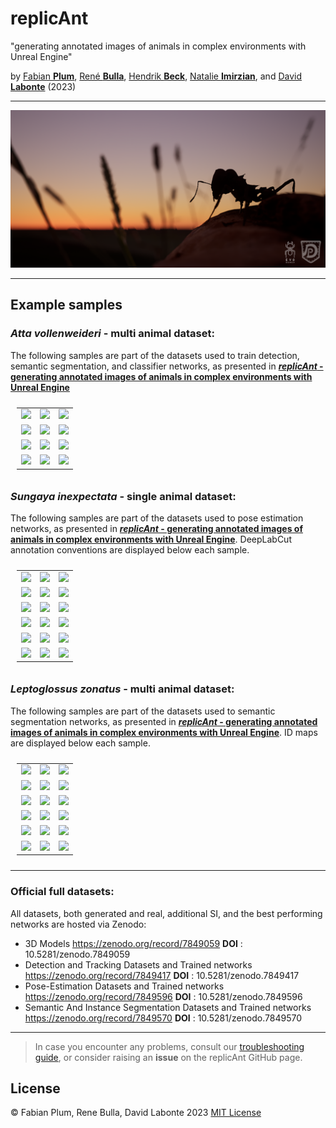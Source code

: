 # replicAnt

"generating annotated images of animals in complex environments with Unreal Engine"

by [Fabian **Plum**](https://twitter.com/fabian_plum),
[René **Bulla**](https://twitter.com/renebulla),
[Hendrik **Beck**](https://twitter.com/Hendrik_Beck),
[Natalie **Imirzian**](https://twitter.com/nimirzy),
and [David **Labonte**](https://twitter.com/EvoBiomech) (2023)

___

![](../images/06_launch_better_together.png)

___

## Example samples

### _Atta vollenweideri_ - multi animal dataset:

The following samples are part of the datasets used to train detection, semantic segmentation, and classifier networks, as
presented in [***replicAnt* - generating annotated images of animals in complex environments with Unreal
Engine**](https://www.biorxiv.org/content/10.1101/2023.04.20.537685v1)

<table style="padding:10px">
  <tr> 
   <td><img src="https://drive.google.com/uc?export=view&id=1OHvbXQZirAnkj_3bILVSG0Q5EaxojxeK"></td>
   <td><img src="https://drive.google.com/uc?export=view&id=1lD0omQ8BLo-eLu7_M1AuLLwDZ6TxWM0z"></td>
   <td><img src="https://drive.google.com/uc?export=view&id=1YVgrDgahyWLlJ0ZYqEM_dk_jWen9Ecjy"></td>
  </tr>
  <tr> 
   <td><img src="https://drive.google.com/uc?export=view&id=1o7cZqfvjDlcYABB9wJHzZ2ONPCfZ2tiX"></td>
   <td><img src="https://drive.google.com/uc?export=view&id=1VYvOXCHaEHSKbYL4xwzQz6jbX7NSU6bC"></td>
   <td><img src="https://drive.google.com/uc?export=view&id=1_CRCO9qYTbA4RwF1UqmwWsoZ8bbgKdoH"></td>
  </tr>
  <tr> 
   <td><img src="https://drive.google.com/uc?export=view&id=1yEuwJCk0qPWQfbWdWDmDExMDwGMMQxJF"></td>
   <td><img src="https://drive.google.com/uc?export=view&id=1X2KfDIcLrJiEhFpv8pXYjDgptAn2O4gl"></td>
   <td><img src="https://drive.google.com/uc?export=view&id=1BZqVD8fokAhaXNO2aVTcW2yRVR4ECwcc"></td>
  </tr>
  <tr> 
   <td><img src="https://drive.google.com/uc?export=view&id=1cJEIdtVtExrik4T1ziiSDVDkoyHPYvjZ"></td>
   <td><img src="https://drive.google.com/uc?export=view&id=1e5NBGGSX5IPpuzI4FMJa0phZldDPlcxf"></td>
   <td><img src="https://drive.google.com/uc?export=view&id=1bDIMb_Je28BX8ONUwZ8UYzlE1Ug3vBJ-"></td>
  </tr>
</table>

### _Sungaya inexpectata_ - single animal dataset:

The following samples are part of the datasets used to pose estimation networks, as
presented in [***replicAnt* - generating annotated images of animals in complex environments with Unreal
Engine**](https://www.biorxiv.org/content/10.1101/2023.04.20.537685v1). DeepLabCut annotation conventions are displayed 
below each sample.

<table style="padding:10px">
  <tr> 
   <td><img src="https://drive.google.com/uc?export=view&id=1WEKeCQMyg3dr77bYzc0wyMfX1ANVpjMU"></td>
   <td><img src="https://drive.google.com/uc?export=view&id=1pTLOpi3jIPM0WMx9MH6h4tzIIkcCl8_o"></td>
   <td><img src="https://drive.google.com/uc?export=view&id=1IR1_DVslj-f2KiNJv6Q4tIiPWtf4Qg_B"></td>
  </tr>
  <tr> 
   <td><img src="https://drive.google.com/uc?export=view&id=174AAXkx_voL7Nbivr5Xz6dSIEElLBtcg"></td>
   <td><img src="https://drive.google.com/uc?export=view&id=1_e8myztRpVj1ZVk7HUe-wEl0vjZesFRs"></td>
   <td><img src="https://drive.google.com/uc?export=view&id=1VR5ej-FlFWew1oH5u3LBOioWrEQLHpJD"></td>
  </tr>
  <tr> 
   <td><img src="https://drive.google.com/uc?export=view&id=1kbhfHeHn9edfhVaJjGn9bbchrIqqL9sb"></td>
   <td><img src="https://drive.google.com/uc?export=view&id=1rXv1Is79vt9_qpjxCShK74oIPsRnDViN"></td>
   <td><img src="https://drive.google.com/uc?export=view&id=1yoLLOaRhzKqzVO_uC8aDgypImqLUk0N-"></td>
  </tr>
  <tr> 
   <td><img src="https://drive.google.com/uc?export=view&id=1Re4wpU5zlgU_R24-Xg_uNEvWk8CHAYSS"></td>
   <td><img src="https://drive.google.com/uc?export=view&id=1VwePNNyjGNChEtfy9-wLpCxk_gMCaY3A"></td>
   <td><img src="https://drive.google.com/uc?export=view&id=1lUuspt_oMF3q1i7Hc5Wpx561juPi0XKD"></td>
  </tr>
  <tr> 
   <td><img src="https://drive.google.com/uc?export=view&id=1xLaNd4MXaiBGJBgz0s3qTcypXGNdiQrB"></td>
   <td><img src="https://drive.google.com/uc?export=view&id=14bqfFZHvdkDBU0kNybtIx5NjX_3Ur8H9"></td>
   <td><img src="https://drive.google.com/uc?export=view&id=1TNKBlzZTqDN_7Qc3JPLHci5ZpzKjfY_B"></td>
  </tr>
  <tr> 
   <td><img src="https://drive.google.com/uc?export=view&id=1i-kHUNRQXTj7fJ9lW9G22dAKqc2Hyo-m"></td>
   <td><img src="https://drive.google.com/uc?export=view&id=1rbsHBYwa1RMV8RBwFQ2Fhiyxavzp3vwo"></td>
   <td><img src="https://drive.google.com/uc?export=view&id=1I-gQUIGNRH7_rkBD9yUYRRplb6VLtOwA"></td>
  </tr>
</table>

### _Leptoglossus zonatus_ - multi animal dataset:

The following samples are part of the datasets used to semantic segmentation networks, as
presented in [***replicAnt* - generating annotated images of animals in complex environments with Unreal
Engine**](https://www.biorxiv.org/content/10.1101/2023.04.20.537685v1). ID maps are displayed 
below each sample.

<table style="padding:10px">
  <tr> 
   <td><img src="https://drive.google.com/uc?export=view&id=1Xlydv22JO5rDhbylvlavhxNdFxvJK2FO"></td>
   <td><img src="https://drive.google.com/uc?export=view&id=1rNrp2SIYwsPt1Sk8amKOZfX9Ht9xjvCR"></td>
   <td><img src="https://drive.google.com/uc?export=view&id=19UOoZUk3XKobYaChXMYTjWGHovYVgVR2"></td>
  </tr>
  <tr> 
   <td><img src="https://drive.google.com/uc?export=view&id=1wqzuUQsc8DKpk-Xdy9rfcbquXHcnUHz6"></td>
   <td><img src="https://drive.google.com/uc?export=view&id=1h40J2CZyHNca4Ja3Yx22eIIB7P6ypOMW"></td>
   <td><img src="https://drive.google.com/uc?export=view&id=1RCwPve_DhiPur_7AQwjZr2z73L1OSkXW"></td>
  </tr>
  <tr> 
   <td><img src="https://drive.google.com/uc?export=view&id=1EXixm31TktGuoIJL4vi-2lZUvYGfwXtR"></td>
   <td><img src="https://drive.google.com/uc?export=view&id=1D7gBPRJ3s-hfzHmXSjAcNJNmwq_tf8sn"></td>
   <td><img src="https://drive.google.com/uc?export=view&id=1GK9oaKfIiQpHiEtQcPc7DL7PH8IW0lVi"></td>
  </tr>
  <tr> 
   <td><img src="https://drive.google.com/uc?export=view&id=1tQn-hw_U5rh5y41I2XYOxI2ItJaDpOAo"></td>
   <td><img src="https://drive.google.com/uc?export=view&id=1-NbJPz27KTxWrvoWBp68_coP6W1PKPBq"></td>
   <td><img src="https://drive.google.com/uc?export=view&id=1czzr5NsrLjomRABsE001ZJT2V0ezwj08"></td>
  </tr>
  <tr> 
   <td><img src="https://drive.google.com/uc?export=view&id=1b-k14h44ddolwUwPek-GSQjIMI8jaWPl"></td>
   <td><img src="https://drive.google.com/uc?export=view&id=1lgXsDoh0tka4j8omlLPXLFe8k6ATd87D"></td>
   <td><img src="https://drive.google.com/uc?export=view&id=1wPNI4bEoCGNoG9vwH6FN_XM2rS9fvYO-"></td>
  </tr>
  <tr> 
   <td><img src="https://drive.google.com/uc?export=view&id=1YhOy0tVEHyVIJgbsGMoTd5X1JmCkUIBR"></td>
   <td><img src="https://drive.google.com/uc?export=view&id=1Jry0GhhZkIo_ReT6I3wW-Qs6jCa3zxTo"></td>
   <td><img src="https://drive.google.com/uc?export=view&id=1wTKyfQ4qq4UpH6W5dLjr709K6tT9sEQY"></td>
  </tr>
</table>

---

### Official full datasets:

All datasets, both generated and real, additional SI, and the best performing networks are hosted via Zenodo:

* 3D Models https://zenodo.org/record/7849059 **DOI** : 10.5281/zenodo.7849059
* Detection and Tracking Datasets and Trained networks https://zenodo.org/record/7849417 **DOI** :
  10.5281/zenodo.7849417
* Pose-Estimation Datasets and Trained networks https://zenodo.org/record/7849596 **DOI** : 10.5281/zenodo.7849596
* Semantic And Instance Segmentation Datasets and Trained networks https://zenodo.org/record/7849570 **DOI** :
  10.5281/zenodo.7849570

___

> In case you encounter any problems, consult our [troubleshooting guide](troubleshooting.md), or consider raising an
> **issue** on the replicAnt GitHub page.

## License

© Fabian Plum, Rene Bulla, David Labonte 2023
[MIT License](https://choosealicense.com/licenses/mit/)
